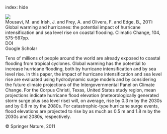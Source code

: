 index: hide

<div class="Citation">
    <div class="Citation-thumb CitationThumb-linked"  data-href="https://doi.org/10.1007/s10584-009-9790-0">
      <img src="https://static.claimspace.cloud/climate-study-static/refs/thumbs/13/Mousavi_et_al_2011-thumb.png" />
    </div>

  <div class="Citation-body">
    <div class="Citation-text">Mousavi, M. and Irish, J. and Frey, A. and Olivera, F. and Edge, B., 2011: Global warming and hurricanes: the potential impact of hurricane intensification and sea level rise on coastal flooding. <span class="Article-journal">Climatic Change, </span><span class="Article-volume">104, </span>575-597pp.</div>
    <div class="Citation-links">
      <div class="CitationLink" data-href="https://doi.org/10.1007/s10584-009-9790-0">
        <div class="CitationLink-icon CitationLink-Doi"></div>
        <div class="CitationLink-text">DOI</div>
      </div>
      <div class="CitationLink" data-href="https://scholar.google.com/scholar?q=10.1007/s10584-009-9790-0">
        <div class="CitationLink-icon CitationLink-Scholar"></div>
        <div class="CitationLink-text">Google Scholar</div>
      </div>
    </div>
  </div>
</div>

Tens of millions of people around the world are already exposed to coastal flooding from tropical cyclones. Global warming has the potential to increase hurricane flooding, both by hurricane intensification and by sea level rise. In this paper, the impact of hurricane intensification and sea level rise are evaluated using hydrodynamic surge models and by considering the future climate projections of the Intergovernmental Panel on Climate Change. For the Corpus Christi, Texas, United States study region, mean projections indicate hurricane flood elevation (meteorologically generated storm surge plus sea level rise) will, on average, rise by 0.3 m by the 2030s and by 0.8 m by the 2080s. For catastrophic-type hurricane surge events, flood elevations are projected to rise by as much as 0.5 m and 1.8 m by the 2030s and 2080s, respectively.

<div class="Citation-copy">
&copy; Springer Nature, 2011
</div>
